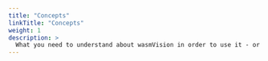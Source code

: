 ```yaml
---
title: "Concepts"
linkTitle: "Concepts"
weight: 1
description: >
  What you need to understand about wasmVision in order to use it - or potentially contribute to it.
---
```

